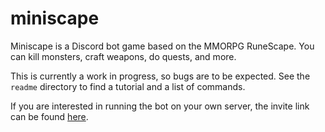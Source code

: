 # miniscape

Miniscape is a Discord bot game based on the MMORPG RuneScape. You can kill monsters, craft weapons, do quests, and more.

This is currently a work in progress, so bugs are to be expected. See the `readme` directory to find a tutorial and a list of commands.

If you are interested in running the bot on your own server, the invite link can be found [here](https://discordapp.com/oauth2/authorize?client_id=408979530511024128&scope=bot&permissions=0).
